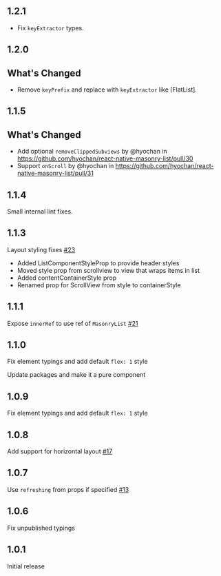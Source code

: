 ## 1.2.1
* Fix `keyExtractor` types.

## 1.2.0

## What's Changed
* Remove `keyPrefix` and replace with `keyExtractor` like [FlatList].

## 1.1.5

## What's Changed
* Add optional `removeClippedSubviews` by @hyochan in https://github.com/hyochan/react-native-masonry-list/pull/30
* Support `onScroll` by @hyochan in https://github.com/hyochan/react-native-masonry-list/pull/31


## 1.1.4

Small internal lint fixes.


## 1.1.3

Layout styling fixes [#23](https://github.com/hyochan/react-native-masonry-list/pull/23)

- Added ListComponentStyleProp to provide header styles
- Moved style prop from scrollview to view that wraps items in list
- Added contentContainerStyle prop
- Renamed prop for ScrollView from style to containerStyle

## 1.1.1

Expose `innerRef` to use ref of `MasonryList` [#21](https://github.com/hyochan/react-native-masonry-list/pull/21)

## 1.1.0

Fix element typings and add default `flex: 1` style

Update packages and make it a pure component

## 1.0.9

Fix element typings and add default `flex: 1` style

## 1.0.8

Add support for horizontal layout [#17](https://github.com/hyochan/react-native-masonry-list/pull/17)

## 1.0.7

Use `refreshing` from props if specified [#13](https://github.com/hyochan/react-native-masonry-list/pull/13)

## 1.0.6

Fix unpublished typings

## 1.0.1

Initial release
